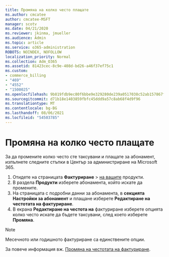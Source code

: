 ```yaml
---
title: Промяна на колко често плащате
ms.author: cmcatee
author: cmcatee-MSFT
manager: scotv
ms.date: 04/21/2020
ms.reviewer: jkinma, jmueller
ms.audience: Admin
ms.topic: article
ms.service: o365-administration
ROBOTS: NOINDEX, NOFOLLOW
localization_priority: Normal
ms.collection: Adm_O365
ms.assetid: 81423cec-8c9e-408d-bd26-a46f37ef75c1
ms.custom:
- commerce_billing
- "469"
- "4552"
- "1500025"
ms.openlocfilehash: 9b819fdb9ec80f6bbe9e329280de239a0517038c52ab157867f3065505acca90
ms.sourcegitcommit: d71b18e1403859fbfc45ddd9a57c8ab68f4d9f96
ms.translationtype: MT
ms.contentlocale: bg-BG
ms.lasthandoff: 08/06/2021
ms.locfileid: "54503785"
---
```

# <a name="change-how-often-you-pay"></a>Промяна на колко често плащате

За да промените колко често сте таксувани и плащате за абонамент, изпълнете следните стъпки в Център за администриране на Microsoft 365.

1. Отидете на страницата **Фактуриране**  >  [на вашите](https://go.microsoft.com/fwlink/p/?linkid=842054) продукти.
2. В раздела **Продукти** изберете абонамента, който искате да промените.
3. На страницата с подробни данни за абонамента, в **секцията Настройки за абонамент** и плащане изберете **Редактиране на честотата на фактуриране**.
4. В екрана **Редактиране на честота на** фактуриране изберете опцията колко често искате да бъдете таксувани, след което изберете **Промяна**.

> [!NOTE]
> Месечното или годишното фактуриране са единствените опции.

За повече информация вж. [Промяна на честотата на фактуриране](/microsoft-365/commerce/billing-and-payments/change-payment-frequency).